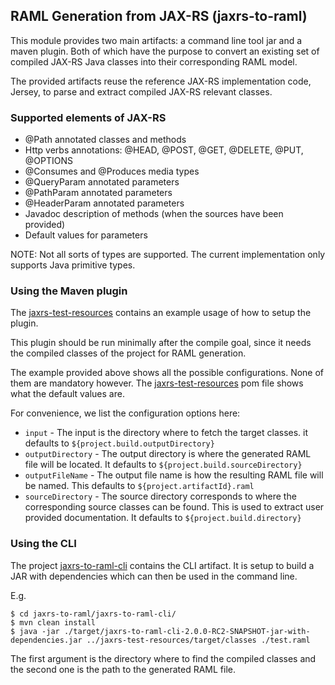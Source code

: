 ## RAML Generation from JAX-RS (jaxrs-to-raml)
This module provides two main artifacts: a command line tool jar and a maven plugin.
Both of which have the purpose to convert an existing set of compiled JAX-RS Java classes
into their corresponding RAML model.

The provided artifacts reuse the reference JAX-RS implementation code, Jersey, to parse
and extract compiled JAX-RS relevant classes.

### Supported elements of JAX-RS
- @Path annotated classes and methods
- Http verbs annotations: @HEAD, @POST, @GET, @DELETE, @PUT, @OPTIONS
- @Consumes and @Produces media types
- @QueryParam annotated parameters
- @PathParam annotated parameters
- @HeaderParam annotated parameters
- Javadoc description of methods (when the sources have been provided)
- Default values for parameters

NOTE: Not all sorts of types are supported. The current implementation only
supports Java primitive types.

### Using the Maven plugin
The [jaxrs-test-resources](jaxrs-test-resources/) contains an example usage of how to
setup the plugin.

This plugin should be run minimally after the compile goal, since it needs the compiled classes of
the project for RAML generation.

The example provided above shows all the possible configurations. None of them are mandatory however.
The [jaxrs-test-resources](jaxrs-test-resources/pom.xml) pom file shows what the default values are.

For convenience, we list the configuration options here:
- `input` - The input is the directory where to fetch the target classes.
  it defaults to `${project.build.outputDirectory}`
- `outputDirectory` - The output directory is where the generated RAML file will
  be located. It defaults to `${project.build.sourceDirectory}`
- `outputFileName` - The output file name is how the resulting RAML file will be named.
  This defaults to `${project.artifactId}.raml`
- `sourceDirectory` - The source directory corresponds to where the corresponding source
  classes can be found. This is used to extract user provided documentation. It
  defaults to `${project.build.directory}`

### Using the CLI
The project [jaxrs-to-raml-cli](jaxrs-to-raml-cli/) contains the CLI artifact. It is setup to build a JAR with dependencies which can then be used in the command line.

E.g.
```
$ cd jaxrs-to-raml/jaxrs-to-raml-cli/
$ mvn clean install
$ java -jar ./target/jaxrs-to-raml-cli-2.0.0-RC2-SNAPSHOT-jar-with-dependencies.jar ../jaxrs-test-resources/target/classes ./test.raml
```

The first argument is the directory where to find the compiled classes and
the second one is the path to the generated RAML file.
